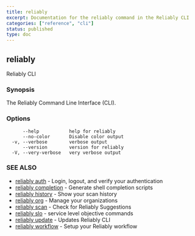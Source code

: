 ```yaml
---
title: reliably
excerpt: Documentation for the reliably command in the Reliably CLI
categories: ["reference", "cli"]
status: published
type: doc
---
```

## reliably

Reliably CLI

### Synopsis

The Reliably Command Line Interface (CLI).

### Options

```
      --help           help for reliably
      --no-color       Disable color output
  -v, --verbose        verbose output
      --version        version for reliably
  -V, --very-verbose   very verbose output
```

### SEE ALSO

* [reliably auth](/docs/reference/cli/reliably-auth/)	 - Login, logout, and verify your authentication
* [reliably completion](/docs/reference/cli/reliably-completion/)	 - Generate shell completion scripts
* [reliably history](/docs/reference/cli/reliably-history/)	 - Show your scan history
* [reliably org](/docs/reference/cli/reliably-org/)	 - Manage your organizations
* [reliably scan](/docs/reference/cli/reliably-scan/)	 - Check for Reliably Suggestions
* [reliably slo](/docs/reference/cli/reliably-slo/)	 - service level objective commands
* [reliably update](/docs/reference/cli/reliably-update/)	 - Updates Reliably CLI
* [reliably workflow](/docs/reference/cli/reliably-workflow/)	 - Setup your Reliably workflow

